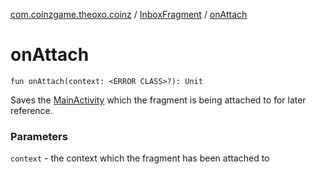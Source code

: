 [com.coinzgame.theoxo.coinz](../index.md) / [InboxFragment](index.md) / [onAttach](.)

# onAttach

`fun onAttach(context: <ERROR CLASS>?): Unit`

Saves the [MainActivity](../-main-activity/index.md) which the fragment is being attached to for later reference.

### Parameters

`context` - the context which the fragment has been attached to